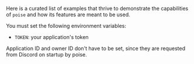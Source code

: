 Here is a curated list of examples that thrive to demonstrate the capabilities of `poise` and how its features are meant to be used.

You must set the following environment variables:
- `TOKEN`: your application's token

Application ID and owner ID don't have to be set, since they are requested from Discord on startup
by poise.
